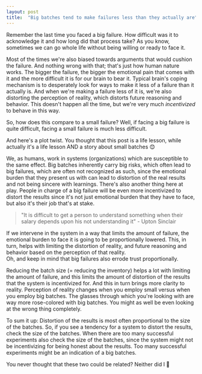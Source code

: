 ```yaml
---
layout: post
title:  "Big batches tend to make failures less than they actually are"
---
```


Remember the last time you faced a big failure. How difficult was it to acknowledge it and how long did that process take?
As you know, sometimes we can go whole life without being willing or ready to face it. 

Most of the times we're also biased towards arguments that would cushion the failure. And nothing wrong with that; that's just how human nature works.
The bigger the failure, the bigger the emotional pain that comes with it and the more difficult it is for our brain to bear it. Typical brain's coping mechanism is to desperately look for ways to make it less of a failure than it actually is. And when we're making a failure less of it is, we're also distorting the perception of reality, which distorts future reasoning and behavior.
This doesn't happen all the time, but we're very much _incentivized_ to behave in this way.

So, how does this compare to a small failure? Well, if facing a big failure is quite difficult, facing a small failure is much less difficult.


And here's a plot twist. You thought that this post is a life lesson, while actually it's a life lesson AND a story about small batches 😊

We, as humans, work in systems (organizations) which are susceptible to the same effect.
Big batches inherently carry big risks, which often lead to big failures, which are often not recognized as such, since the emotional burden that they present us with can lead to distortion of the real results and not being sincere with learnings. There's also another thing here at play. People in charge of a big failure will be even more incentivized to distort the results since it's not just emotional burden that they have to face, but also it's their job that's at stake.

> "It is difficult to get a person to understand something when their salary depends upon his not understanding it" - Upton Sinclair

If we intervene in the system in a way that limits the amount of failure, the emotional burden to face it is going to be proportionally lowered. This, in turn, helps with limiting the distortion of reality, and future reasoning and behavior based on the perception of that reality.  
Oh, and keep in mind that big failures also errode trust proportionally.


Reducing the batch size (= reducing the inventory) helps a lot with limiting the amount of failure, and this limits the amount of distortion of the results that the system is incentivized for. And this in turn brings more clarity to reality.
Perception of reality changes when you employ small versus when you employ big batches. The glasses through which you're looking with are way more rose-colored with big batches. You might as well be even looking at the wrong thing completely.

To sum it up: Distortion of the results is most often proportional to the size of the batches. So, if you see a tendency for a system to distort the results, check the size of the batches. When there are too many successful experiments also check the size of the batches, since the system might not be incentivizing for being honest about the results. Too many successful experiments might be an indication of a big batches.

You never thought that these two could be related? Neither did I 🙂
